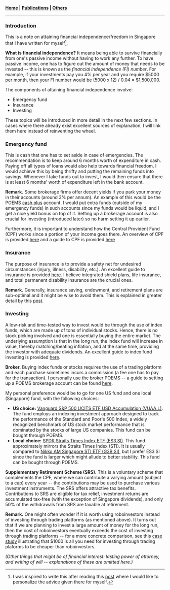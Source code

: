**[Home](./) \| [Publications](./publications.html) \| [Others](./others.html)**

---

### Introduction

This is a note on attaining financial independence/freedom in Singapore that I have written for myself[^1].

**What is financial independence?** It means being able to survive financially from one's passive income without having to work any further. To have passive income, one has to figure out the amount of money that needs to be invested -- this is known as the *financial independence (FI) number*. For example, if your investments pay you 4% per year and you require $5000 per month, then your FI number would be (5000 x 12) / 0.04 = $1,500,000.

The components of attaining financial independence involve:
- Emergency fund
- Insurance
- Investing

These topics will be introduced in more detail in the next few sections. In cases where there already exist excellent sources of explanation, I will link them here instead of reinventing the wheel.

[^1]: I was inspired to write this after reading this [post](https://www.reddit.com/r/singaporefi/comments/j7f815/starting_guide_to_fi/) where I would like to personalize the advice given there for myself.

### Emergency fund

This is cash that one has to set aside in case of emergencies. The recommendation is to keep around 6 months worth of expenditure in cash. Paying off all types of loans would also help towards financial freedom. I would achieve this by being thrifty and putting the remaining funds into savings. Whenever I take funds out to invest, I would then ensure that there is at least 6 months' worth of expenditure left in the bank account. 

**Remark.** Some brokerage firms offer decent yields if you park your money in their accounts (around 3% per annum). An example of this would be the POEMS [cash plus](https://www.poems.com.sg/cash-plus/) account. I would put extra funds (outside of my emergency funds) in such accounts since my funds would be liquid, and I get a nice yield bonus on top of it. Setting up a brokerage account is also crucial for investing (introduced later) so no harm setting it up earlier. 

Furthermore, it is important to understand how the Central Provident Fund (CPF) works since a portion of your income goes there. An overview of CPF is provided [here](https://www.cpf.gov.sg/member/cpf-overview) and a guide to CPF is provided [here](https://www.reddit.com/r/singaporefi/comments/jqglfs/a_guide_to_cpf/)

### Insurance

The purpose of insurance is to provide a safety net for undesired circumstances (injury, illness, disability, etc.). An excellent guide to insurance is provided [here](https://www.reddit.com/r/singaporefi/comments/jdxn37/a_guide_to_insurance_in_singapore/). I believe integrated shield plans, life insurance, and total permanent disability insurance are the crucial ones.

**Remark.** Generally, insurance saving, endowment, and retirement plans are sub-optimal and it might be wise to avoid them. This is explained in greater detail by this [post](https://www.reddit.com/r/singaporefi/comments/og2hjo/about_insurance_saving_endownment_and_retirement/).

### Investing

A low-risk and time-tested way to invest would be through the use of index funds, which are made up of tons of individual stocks. Hence, there is no stock picking involved and one is essentially buying the entire market. The underlying assumption is that in the long run, the index fund will increase in value, thereby matching/beating inflation, and at the same time, providing the investor with adequate dividends. An excellent guide to index fund investing is provided [here](https://www.firepathlion.com/the-bogleheads-3-fund-portfolio-for-singapore-firewalkers/).

**Broker.** Buying index funds or stocks requires the use of a trading platform and each purchase sometimes incurs a commission (a fee one has to pay for the transaction). I personally use the broker POEMS -- a guide to setting up a POEMS brokerage account can be found [here](https://dollarsandsense.sg/step-step-guide-opening-brokerage-account-poems/).

My personal preference would be to go for one US fund and one local (Singapore) fund, with the following choices:
- **US choice:** [Vanguard S&P 500 UCITS ETF USD Accumulation (VUAA.L)](https://finance.yahoo.com/quote/VUAA.L/). The fund employs an indexing investment approach designed to track the performance of the Standard and Poor's 500 Index, a widely recognized benchmark of US stock market performance that is dominated by the stocks of large US companies. This fund can be bought through POEMS.
- **Local choice:** [SPDR Straits Times Index ETF (ES3.SI)](https://sg.finance.yahoo.com/quote/es3.si/). This fund approximately mirrors the Straits Times Index (STI). It is usually compared to [Nikko AM Singapore STI ETF (G3B.SI)](https://sg.finance.yahoo.com/quote/G3B.SI/), but I prefer ES3.SI since the fund is larger which might allude to better stability. This fund can be bought through POEMS.

**Supplementary Retirement Scheme (SRS).** This is a voluntary scheme that complements the CPF, where we can contribute a varying amount (subject to a cap) every year -- the contributions may be used to purchase various investment instruments. The SRS offers attractive tax benefits. Contributions to SRS are eligible for tax relief, investment returns are accumulated tax-free (with the exception of Singapore dividends), and only 50% of the withdrawals from SRS are taxable at retirement.

**Remark.** One might often wonder if it is worth using roboinvestors instead of investing through trading platforms (as mentioned above). It turns out that if we are planning to invest a large amount of money for the long run, then the cost of roboinvestors eventually exceeds the cost of investing through trading platforms -- for a more concrete comparison, see this [case study](https://www.reddit.com/r/singaporefi/comments/t1u7yf/1000_is_all_you_need_for_diy_to_be_cheaper_than/) illustrating that $1000 is all you need for investing through trading plaforms to be cheaper than roboinvestors.

*(Other things that might be of financial interest: lasting power of attorney, and writing of will -- explanations of these are omitted here.)*
